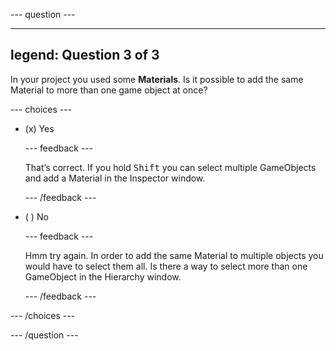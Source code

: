 
--- question ---

---
legend: Question 3 of 3
---

In your project you used some **Materials**. Is it possible to add the same Material to more than one game object at once?

--- choices ---

- (x) Yes


  --- feedback ---

  That’s correct. If you hold <kbd>Shift</kbd> you can select multiple GameObjects and add a Material in the Inspector window.

  --- /feedback ---

- ( ) No

  --- feedback ---

   Hmm try again. In order to add the same Material to multiple objects you would have to select them all. Is there a way to select more than one GameObject in the Hierarchy window.

  --- /feedback ---

--- /choices ---

--- /question ---
